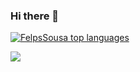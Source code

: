 ### Hi there 👋

<!--
**FelpsSousa/FelpsSousa** is a ✨ _special_ ✨ repository because its `README.md` (this file) appears on your GitHub profile.

Here are some ideas to get you started:

- 🔭 I’m currently working on ...
- 🌱 I’m currently learning ...
- 👯 I’m looking to collaborate on ...
- 🤔 I’m looking for help with ...
- 💬 Ask me about ...
- 📫 How to reach me: ...
- 😄 Pronouns: ...
- ⚡ Fun fact: ...
-->

[![FelpsSousa top languages](https://github-readme-stats.vercel.app/api/top-langs/?username=FelpsSousa&theme=purple-white)](https://github.com/anuraghazra/github-readme-stats)

![](https://komarev.com/ghpvc/?username=FelpsSousa&color=orange)
